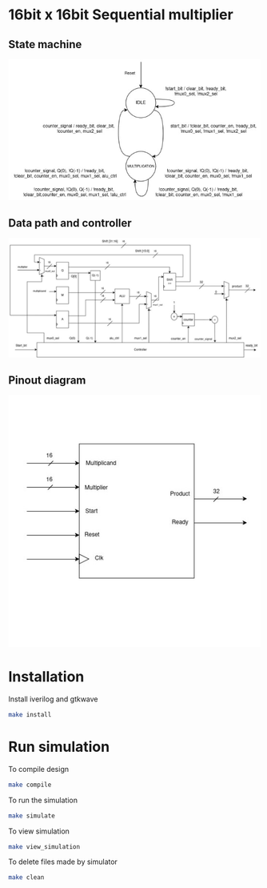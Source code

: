 # 16bit x 16bit Sequential multiplier

## State machine
![state_machine](./docs/state_machine.jpg)

## Data path and controller
![data_path_and_controller](./docs/data_path_and_controller.jpg)

## Pinout diagram
![pinout_diagram](./docs/pinout_diagram.jpg)

# Installation

Install iverilog and gtkwave
```bash
make install
```

# Run simulation
To compile design
```bash
make compile
```

To run the simulation
```bash
make simulate
```

To view simulation
```bash
make view_simulation
```

To delete files made by simulator
```bash
make clean
```


